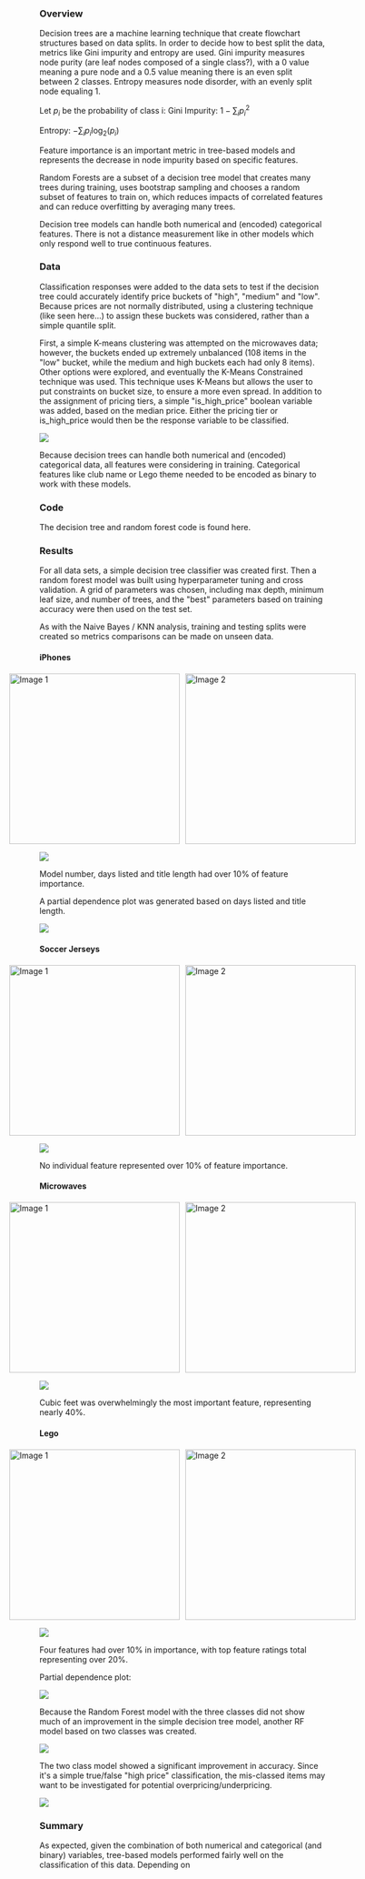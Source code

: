 ### Overview
Decision trees are a machine learning technique that create flowchart structures based on data splits.  In order to decide how to best split the data, metrics like Gini impurity and entropy are used. Gini impurity measures node purity (are leaf nodes composed of a single class?), with a 0 value meaning a pure node and a 0.5 value meaning there is an even split between 2 classes.  Entropy measures node disorder, with an evenly split node equaling 1.  

Let $p_i$ be the probability of class i:
Gini Impurity: $1 - \sum_i p_i^2$

Entropy: $-\sum_i p_i \text{log}_2 (p_i)$

Feature importance is an important metric in tree-based models and represents the decrease in node impurity based on specific features.

Random Forests are a subset of a decision tree model that creates many trees during training, uses bootstrap sampling and chooses a random subset of features to train on, which reduces impacts of correlated features and can reduce overfitting by averaging many trees.  

Decision tree models can handle both numerical and (encoded) categorical features.  There is not a distance measurement like in other models which only respond well to true continuous features.   

### Data
Classification responses were added to the data sets to test if the decision tree could accurately identify price buckets of "high", "medium" and "low".  Because prices are not normally distributed, using a clustering technique (like seen here...) to assign these buckets was considered, rather than a simple quantile split.  

First, a simple K-means clustering was attempted on the microwaves data; however, the buckets ended up extremely unbalanced (108 items in the "low" bucket, while the medium and high buckets each had only 8 items).  Other options were explored, and eventually the K-Means Constrained technique was used.  This technique uses K-Means but allows the user to put constraints on bucket size, to ensure a more even spread.  In addition to the assignment of pricing tiers, a simple "is_high_price" boolean variable was added, based on the median price.  Either the pricing tier or is_high_price would then be the response variable to be classified.

![](images/3/kmc_summary.png)

Because decision trees can handle both numerical and (encoded) categorical data, all features were considering in training.  Categorical features like club name or Lego theme needed to be encoded as binary to work with these models.  


### Code
The decision tree and random forest code is found here.

### Results
For all data sets, a simple decision tree classifier was created first.  Then a random forest model was built using hyperparameter tuning and cross validation.  A grid of parameters was chosen, including max depth, minimum leaf size, and number of trees, and the "best" parameters based on training accuracy were then used on the test set.  

As with the Naive Bayes / KNN analysis, training and testing splits were created so metrics comparisons can be made on unseen data.


#### iPhones

<div style="display: flex; justify-content: center; gap: 10px; margin-top: 20px;">
  <img src="images/3/cm_iphone.png" alt="Image 1" width="300">
  <img src="images/3/cm_rf_iphone.png" alt="Image 2" width="300">
</div>

![](images/3/fi_iphone_top10.png)

Model number, days listed and title length had over 10% of feature importance. 

A partial dependence plot was generated based on days listed and title length.

![](images/3/pdp_iphone.png)

#### Soccer Jerseys

<div style="display: flex; justify-content: center; gap: 10px; margin-top: 20px;">
  <img src="images/3/cm_soccer.png" alt="Image 1" width="300">
  <img src="images/3/cm_rf_soccer.png" alt="Image 2" width="300">
</div>

![](images/3/fi_soccer_top10.png)

No individual feature represented over 10% of feature importance.  

#### Microwaves

<div style="display: flex; justify-content: center; gap: 10px; margin-top: 20px;">
  <img src="images/3/cm_microwave.png" alt="Image 1" width="300">
  <img src="images/3/cm_rf_microwave.png" alt="Image 2" width="300">
</div>

![](images/3/fi_microwave.png)

Cubic feet was overwhelmingly the most important feature, representing nearly 40%.  

#### Lego

<div style="display: flex; justify-content: center; gap: 10px; margin-top: 20px;">
  <img src="images/3/cm_lego.png" alt="Image 1" width="300">
  <img src="images/3/cm_rf_lego.png" alt="Image 2" width="300">
</div>

![](images/3/fi_lego_top10.png)

Four features had over 10% in importance, with top feature ratings total representing over 20%. 

Partial dependence plot:

![](images/3/pdp_lego.png)

Because the Random Forest model with the three classes did not show much of an improvement in the simple decision tree model, another RF model based on two classes was created.

![](images/3/cm_rf_lego2.png)

The two class model showed a significant improvement in accuracy.  Since it's a simple true/false "high price" classification, the mis-classed items may want to be investigated for potential overpricing/underpricing.

![](images/3/lego_price_disc.png)



### Summary
As expected, given the combination of both numerical and categorical (and binary) variables, tree-based models performed fairly well on the classification of this data. Depending on 